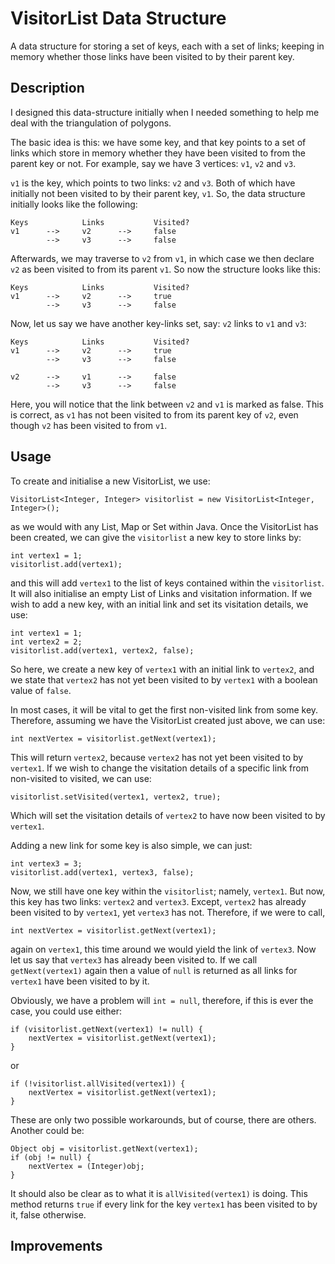 VisitorList Data Structure
==========================

A data structure for storing a set of keys, each with a set of links; keeping in memory whether those
links have been visited to by their parent key.



Description
-----------
I designed this data-structure initially when I needed something to help me deal with the triangulation
of polygons.

The basic idea is this: we have some key, and that key points to a set of links which store in memory
whether they have been visited to from the parent key or not. For example, say we have 3 vertices: `v1`, `v2` and `v3`.

`v1` is the key, which points to two links: `v2` and `v3`. Both of which have initially not been visited to
by their parent key, `v1`. So, the data structure initially looks like the following:

	Keys			Links			Visited?
	v1		-->		v2		-->		false
			-->		v3		-->		false

Afterwards, we may traverse to `v2` from `v1`, in which case we then declare `v2` as been visited to from its parent
`v1`. So now the structure looks like this:

	Keys			Links			Visited?
	v1		-->		v2		-->		true
			-->		v3		-->		false

Now, let us say we have another key-links set, say: `v2` links to `v1` and `v3`:

	Keys			Links			Visited?
	v1		-->		v2		-->		true
			-->		v3		-->		false
			
	v2		-->		v1		-->		false
			-->		v3		-->		false

Here, you will notice that the link between `v2` and `v1` is marked as false. This is correct, as `v1` has not
been visited to from its parent key of `v2`, even though `v2` has been visited to from `v1`.
	


Usage
-----
To create and initialise a new VisitorList, we use:

	VisitorList<Integer, Integer> visitorlist = new VisitorList<Integer, Integer>();

as we would with any List, Map or Set within Java. Once the VisitorList has been created, we can
give the `visitorlist` a new key to store links by:

	int vertex1 = 1;
	visitorlist.add(vertex1);

and this will add `vertex1` to the list of keys contained within the `visitorlist`. It will also initialise
an empty List of Links and visitation information. If we wish to add a new key, with an initial link and
set its visitation details, we use:

	int vertex1 = 1;
	int vertex2 = 2;
	visitorlist.add(vertex1, vertex2, false);

So here, we create a new key of `vertex1` with an initial link to `vertex2`, and we state that `vertex2` has
not yet been visited to by `vertex1` with a boolean value of `false`.

In most cases, it will be vital to get the first non-visited link from some key. Therefore, assuming we have
the VisitorList created just above, we can use:

	int nextVertex = visitorlist.getNext(vertex1);

This will return `vertex2`, because `vertex2` has not yet been visited to by `vertex1`. If we wish to change
the visitation details of a specific link from non-visited to visited, we can use:

	visitorlist.setVisited(vertex1, vertex2, true);

Which will set the visitation details of `vertex2` to have now been visited to by `vertex1`.

Adding a new link for some key is also simple, we can just:

	int vertex3 = 3;
	visitorlist.add(vertex1, vertex3, false);

Now, we still have one key within the `visitorlist`; namely, `vertex1`. But now, this key has two links: `vertex2` and
`vertex3`. Except, `vertex2` has already been visited to by `vertex1`, yet `vertex3` has not. Therefore, if we
were to call,

	int nextVertex = visitorlist.getNext(vertex1);

again on `vertex1`, this time around we would yield the link of `vertex3`. Now let us say that `vertex3` has
already been visited to. If we call `getNext(vertex1)` again then a value of `null` is returned as all links
for `vertex1` have been visited to by it.

Obviously, we have a problem will `int = null`, therefore, if this is ever the case, you could use either:

	if (visitorlist.getNext(vertex1) != null) {
		nextVertex = visitorlist.getNext(vertex1);
	}

or

	if (!visitorlist.allVisited(vertex1)) {
		nextVertex = visitorlist.getNext(vertex1);
	}

These are only two possible workarounds, but of course, there are others. Another could be:

	Object obj = visitorlist.getNext(vertex1);
	if (obj != null) {
		nextVertex = (Integer)obj;
	}

It should also be clear as to what it is `allVisited(vertex1)` is doing. This method returns `true` if every link
for the key `vertex1` has been visited to by it, false otherwise.



Improvements
------------